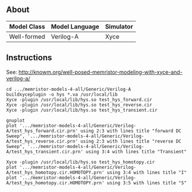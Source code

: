 ## About 

| Model Class | Model Language | Simulator |
|---|---|---|
|Well-formed|Verilog-A|Xyce|

## Instructions

See: <http://knowm.org/well-posed-memristor-modeling-with-xyce-and-verilog-a/>


    cd .../memristor-models-4-all/Generic/Verilog-A
    buildxyceplugin -o hys *.va /usr/local/lib
    Xyce -plugin /usr/local/lib/hys.so test_hys_forward.cir
    Xyce -plugin /usr/local/lib/hys.so test_hys_reverse.cir
    Xyce -plugin /usr/local/lib/hys.so test_hys_transient.cir

    gnuplot
    plot '.../memristor-models-4-all/Generic/Verilog-A/test_hys_forward.cir.prn' using 2:3 with lines title "forward DC Sweep", '.../memristor-models-4-all/Generic/Verilog-A/test_hys_reverse.cir.prn' using 2:3 with lines title "reverse DC Sweep", '.../memristor-models-4-all/Generic/Verilog-A/test_hys_transient.cir.prn' using 3:4 with lines title "Transient"

    Xyce -plugin /usr/local/lib/hys.so test_hys_homotopy.cir
    plot '.../memristor-models-4-all/Generic/Verilog-A/test_hys_homotopy.cir.HOMOTOPY.prn' using 3:4 with lines title "I"
    plot '.../memristor-models-4-all/Generic/Verilog-A/test_hys_homotopy.cir.HOMOTOPY.prn' using 3:5 with lines title "S"


